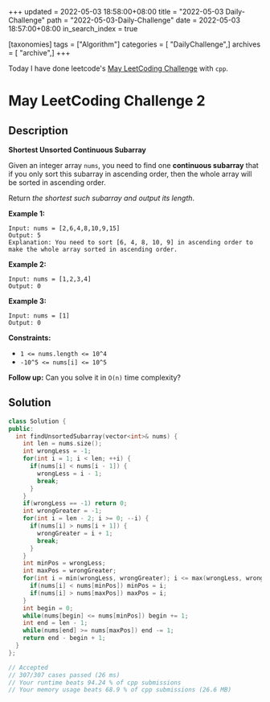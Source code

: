 +++
updated = 2022-05-03 18:58:00+08:00
title = "2022-05-03 Daily-Challenge"
path = "2022-05-03-Daily-Challenge"
date = 2022-05-03 18:57:00+08:00
in_search_index = true

[taxonomies]
tags = ["Algorithm"]
categories = [ "DailyChallenge",]
archives = [ "archive",]
+++

Today I have done leetcode's [May LeetCoding Challenge](https://leetcode.com/problems/sort-array-by-parity/) with `cpp`.

<!-- more -->

# May LeetCoding Challenge 2

## Description

**Shortest Unsorted Continuous Subarray**

Given an integer array `nums`, you need to find one **continuous subarray** that if you only sort this subarray in ascending order, then the whole array will be sorted in ascending order.

Return *the shortest such subarray and output its length*.

 

**Example 1:**

```
Input: nums = [2,6,4,8,10,9,15]
Output: 5
Explanation: You need to sort [6, 4, 8, 10, 9] in ascending order to make the whole array sorted in ascending order.
```

**Example 2:**

```
Input: nums = [1,2,3,4]
Output: 0
```

**Example 3:**

```
Input: nums = [1]
Output: 0
```

 

**Constraints:**

- `1 <= nums.length <= 10^4`
- `-10^5 <= nums[i] <= 10^5`

 

**Follow up:** Can you solve it in `O(n)` time complexity?

## Solution

``` cpp
class Solution {
public:
  int findUnsortedSubarray(vector<int>& nums) {
    int len = nums.size();
    int wrongLess = -1;
    for(int i = 1; i < len; ++i) {
      if(nums[i] < nums[i - 1]) {
        wrongLess = i - 1;
        break;
      }
    }
    if(wrongLess == -1) return 0;
    int wrongGreater = -1;
    for(int i = len - 2; i >= 0; --i) {
      if(nums[i] > nums[i + 1]) {
        wrongGreater = i + 1;
        break;
      }
    }
    int minPos = wrongLess;
    int maxPos = wrongGreater;
    for(int i = min(wrongLess, wrongGreater); i <= max(wrongLess, wrongGreater); ++i) {
      if(nums[i] < nums[minPos]) minPos = i;
      if(nums[i] > nums[maxPos]) maxPos = i;
    }
    int begin = 0;
    while(nums[begin] <= nums[minPos]) begin += 1;
    int end = len - 1;
    while(nums[end] >= nums[maxPos]) end -= 1;
    return end - begin + 1;
  }
};

// Accepted
// 307/307 cases passed (26 ms)
// Your runtime beats 94.24 % of cpp submissions
// Your memory usage beats 68.9 % of cpp submissions (26.6 MB)
```
